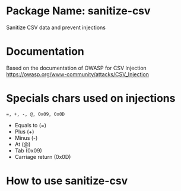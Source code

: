 # Package Name: sanitize-csv
Sanitize CSV data and prevent injections

# Documentation
Based on the documentation of OWASP for CSV Injection
https://owasp.org/www-community/attacks/CSV_Injection

# Specials chars used on injections
```=, +, -, @, 0x09, 0x0D```

- Equals to (=)
- Plus (+)
- Minus (-)
- At (@)
- Tab (0x09)
- Carriage return (0x0D)

# How to use sanitize-csv
